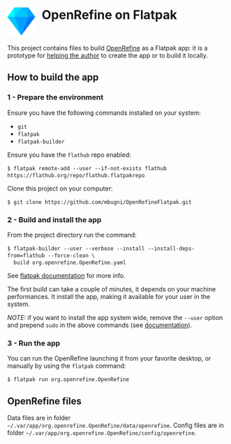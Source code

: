<div>
<img align="left" width="64" height="64" style="margin: 0px 15px 0px 0px;" src="OpenRefine.128x128.png" alt="OpenRefine Icon" />

# OpenRefine on Flatpak
&nbsp;
</div>

This project contains files to build [OpenRefine](https://openrefine.org/) as a Flatpak app: it is a prototype for
[helping the author](https://github.com/OpenRefine/containers/issues/2) to create the app or to build it locally.

## How to build the app

### 1 - Prepare the environment
Ensure you have the following commands installed on your system:
- `git`
- `flatpak`
- `flatpak-builder`

Ensure you have the `flathub` repo enabled:
```shell
$ flatpak remote-add --user --if-not-exists flathub https://flathub.org/repo/flathub.flatpakrepo
```

Clone this project on your computer:
```shell
$ git clone https://github.com/mbugni/OpenRefineFlatpak.git
```

### 2 - Build and install the app
From the project directory run the command:
```shell
$ flatpak-builder --user --verbose --install --install-deps-from=flathub --force-clean \
  build org.openrefine.OpenRefine.yaml
```

See [flatpak documentation](https://docs.flatpak.org/) for more info.

The first build can take a couple of minutes, it depends on your machine performances. It install the app, making it available for your user in the system.

*NOTE:* if you want to install the app system wide, remove the `--user` option and prepend `sudo` in the above commands
(see [documentation](https://docs.flathub.org/docs/for-users/user-vs-system-install)).

### 3 - Run the app
You can run the OpenRefine launching it from your favorite desktop, or manually by using the `flatpak` command:
```shell
$ flatpak run org.openrefine.OpenRefine
```

## OpenRefine files
Data files are in folder `~/.var/app/org.openrefine.OpenRefine/data/openrefine`.
Config files are in folder `~/.var/app/org.openrefine.OpenRefine/config/openrefine`.
